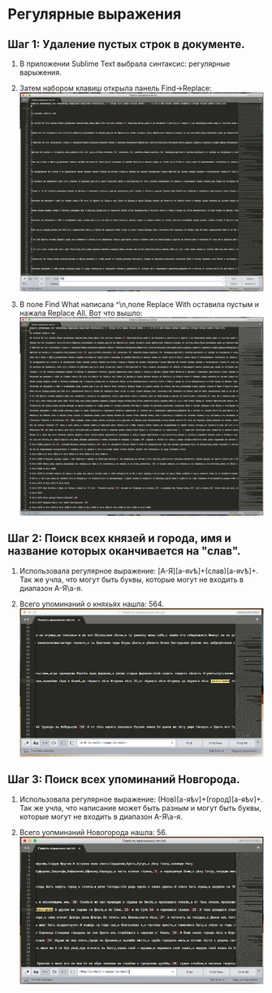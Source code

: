 # Регулярные выражения 

## Шаг 1: Удаление пустых строк в документе.
1. В приложении Sublime Text выбрала синтаксис: регулярные варыжения.
2. Затем набором клавиш открыла панель Find->Replace:
![](https://github.com/barchukstacy/hw9/blob/master/Step%201%20Before.png)

3. В поле Find What написала ^\n,поле Replace With оставила пустым и нажала Replace All.
Вот что вышло:
![](https://github.com/barchukstacy/hw9/blob/master/Step%201%20After.png)

## Шаг 2: Поиск всех князей и города, имя и название которых оканчивается на "слав".
1. Использовала регулярное выражение: [А-Я][а-яѵѣ]+(слав)[а-яѵѣ]+. Так же учла, что могут быть буквы, которые могут не входить в диапазон А-Я\а-я.

2. Всего упоминаний о княхьях нашла: 564.
![](https://github.com/barchukstacy/hw9/blob/master/Step%202%20Results.png)

## Шаг 3: Поиск всех упоминаний Новгорода.
1. Использовала регулярное выражение: (Нов)[а-яѣѵ]+(город)[а-яѣѵ]+. Так же учла, что написание может быть разным и могут быть буквы, которые могут не входить в диапазон А-Я\а-я.

2. Всего уопминаний Новогорода нашла: 56.
![](https://github.com/barchukstacy/hw9/blob/master/Step%203%20Results.png)
